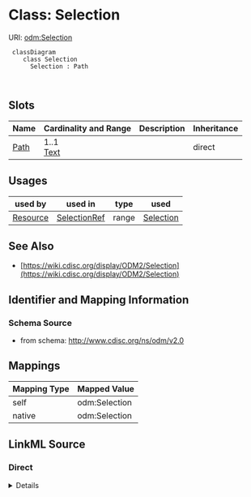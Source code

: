 # Class: Selection



URI: [odm:Selection](http://www.cdisc.org/ns/odm/v2.0/Selection)



```mermaid
 classDiagram
    class Selection
      Selection : Path
        
      
```




<!-- no inheritance hierarchy -->


## Slots

| Name | Cardinality and Range | Description | Inheritance |
| ---  | --- | --- | --- |
| [Path](Path.md) | 1..1 <br/> [Text](Text.md) |  | direct |





## Usages

| used by | used in | type | used |
| ---  | --- | --- | --- |
| [Resource](Resource.md) | [SelectionRef](SelectionRef.md) | range | [Selection](Selection.md) |






## See Also

* [https://wiki.cdisc.org/display/ODM2/Selection](https://wiki.cdisc.org/display/ODM2/Selection)

## Identifier and Mapping Information







### Schema Source


* from schema: http://www.cdisc.org/ns/odm/v2.0





## Mappings

| Mapping Type | Mapped Value |
| ---  | ---  |
| self | odm:Selection |
| native | odm:Selection |





## LinkML Source

<!-- TODO: investigate https://stackoverflow.com/questions/37606292/how-to-create-tabbed-code-blocks-in-mkdocs-or-sphinx -->

### Direct

<details>
```yaml
name: Selection
from_schema: http://www.cdisc.org/ns/odm/v2.0
see_also:
- https://wiki.cdisc.org/display/ODM2/Selection
slots:
- Path
slot_usage:
  Path:
    name: Path
    domain_of:
    - Selection
    range: text
    required: true
class_uri: odm:Selection

```
</details>

### Induced

<details>
```yaml
name: Selection
from_schema: http://www.cdisc.org/ns/odm/v2.0
see_also:
- https://wiki.cdisc.org/display/ODM2/Selection
slot_usage:
  Path:
    name: Path
    domain_of:
    - Selection
    range: text
    required: true
attributes:
  Path:
    name: Path
    from_schema: http://www.cdisc.org/ns/odm/v2.0
    rank: 1000
    alias: Path
    owner: Selection
    domain_of:
    - Selection
    range: text
    required: true
class_uri: odm:Selection

```
</details>
